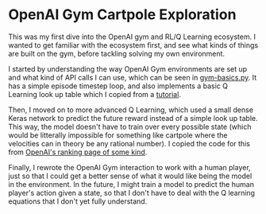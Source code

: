 # OpenAI Gym Cartpole Exploration

This was my first dive into the OpenAI gym and RL/Q Learning ecosystem. I wanted to get familiar with the ecosystem first, and see what kinds of things are built on the gym, before tackling solving my own environment.

I started by understanding the way OpenAI Gym environments are set up and what kind of API calls I can use, which can be seen in [gym-basics.py](./gym-basics.py). It has a simple episode timestep loop, and also implements a basic Q Learning look up table which I copied from a [tutorial](https://www.oreilly.com/radar/introduction-to-reinforcement-learning-and-openai-gym/).

Then, I moved on to more advanced Q Learning, which used a small dense Keras network to predict the future reward instead of a simple look up table. This way, the model doesn't have to train over every possible state (which would be litterally impossible for something like cartpole where the velocities can in theory be any rational number). I copied the code for this from [OpenAI's ranking page of some kind](https://gym.openai.com/evaluations/eval_EIcM1ZBnQW2LBaFN6FY65g/).

Finally, I rewrote the OpenAI Gym interaction to work with a human player, just so that I could get a better sense of what it would like being the model in the environment. In the future, I might train a model to predict the human player's action given a state, so that I don't have to deal with the Q learning equations that I don't yet fully understand.
